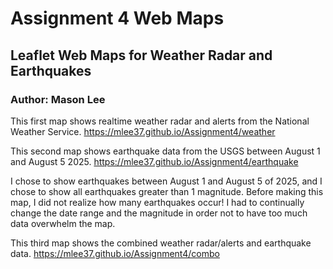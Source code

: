 # Assignment 4 Web Maps
## Leaflet Web Maps for Weather Radar and Earthquakes
### Author: Mason Lee

This first map shows realtime weather radar and alerts from the National Weather Service. 
<https://mlee37.github.io/Assignment4/weather>

This second map shows earthquake data from the USGS between August 1 and August 5 2025.
<https://mlee37.github.io/Assignment4/earthquake>

I chose to show earthquakes between August 1 and August 5 of 2025, and I chose to show all earthquakes greater than 1 magnitude. Before making this map, I did not realize how many earthquakes occur! I had to continually change the date range and the magnitude in order not to have too much data overwhelm the map.  

This third map shows the combined weather radar/alerts and earthquake data. 
<https://mlee37.github.io/Assignment4/combo>